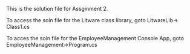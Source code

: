 This is the solution file for Assginment 2.

To access the soln file for the Litware class library, goto LitwareLib-> Class1.cs

To acces the soln file for the EmployeeManagement Console App, goto EmployeeManagement->Program.cs